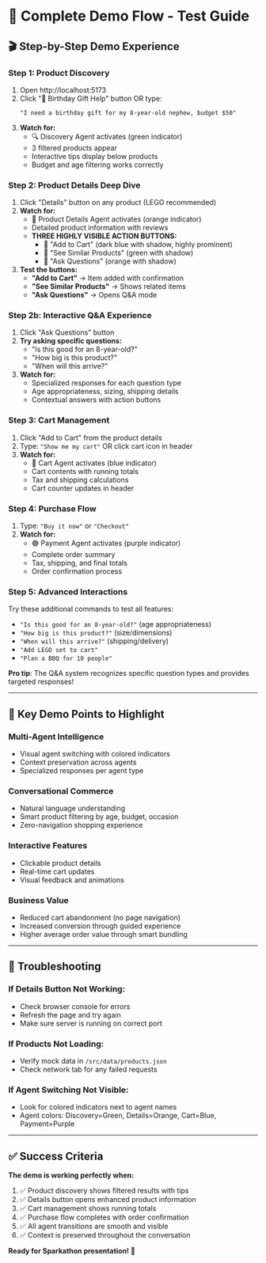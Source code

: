 # 🎯 Complete Demo Flow - Test Guide

## 🎬 **Step-by-Step Demo Experience**

### **Step 1: Product Discovery**
1. Open http://localhost:5173
2. Click "🎁 Birthday Gift Help" button OR type:
   ```
   "I need a birthday gift for my 8-year-old nephew, budget $50"
   ```
3. **Watch for:**
   - 🔍 Discovery Agent activates (green indicator)
   - 3 filtered products appear
   - Interactive tips display below products
   - Budget and age filtering works correctly

### **Step 2: Product Details Deep Dive**
1. Click "Details" button on any product (LEGO recommended)
2. **Watch for:**
   - 🧡 Product Details Agent activates (orange indicator)
   - Detailed product information with reviews
   - **THREE HIGHLY VISIBLE ACTION BUTTONS:**
     - 🛒 "Add to Cart" (dark blue with shadow, highly prominent)
     - 🌱 "See Similar Products" (green with shadow)
     - 🤔 "Ask Questions" (orange with shadow)
3. **Test the buttons:**
   - **"Add to Cart"** → Item added with confirmation
   - **"See Similar Products"** → Shows related items
   - **"Ask Questions"** → Opens Q&A mode

### **Step 2b: Interactive Q&A Experience**
1. Click "Ask Questions" button
2. **Try asking specific questions:**
   - "Is this good for an 8-year-old?"
   - "How big is this product?"
   - "When will this arrive?"
3. **Watch for:**
   - Specialized responses for each question type
   - Age appropriateness, sizing, shipping details
   - Contextual answers with action buttons

### **Step 3: Cart Management**
1. Click "Add to Cart" from the product details
2. Type: `"Show me my cart"` OR click cart icon in header
3. **Watch for:**
   - 🔵 Cart Agent activates (blue indicator)
   - Cart contents with running totals
   - Tax and shipping calculations
   - Cart counter updates in header

### **Step 4: Purchase Flow**
1. Type: `"Buy it now"` or `"Checkout"`
2. **Watch for:**
   - 🟣 Payment Agent activates (purple indicator)
   - Complete order summary
   - Tax, shipping, and final totals
   - Order confirmation process

### **Step 5: Advanced Interactions**
Try these additional commands to test all features:
- `"Is this good for an 8-year-old?"` (age appropriateness)
- `"How big is this product?"` (size/dimensions)
- `"When will this arrive?"` (shipping/delivery)
- `"Add LEGO set to cart"`
- `"Plan a BBQ for 10 people"`

**Pro tip**: The Q&A system recognizes specific question types and provides targeted responses!

---

## 🎯 **Key Demo Points to Highlight**

### **Multi-Agent Intelligence**
- Visual agent switching with colored indicators
- Context preservation across agents
- Specialized responses per agent type

### **Conversational Commerce**
- Natural language understanding
- Smart product filtering by age, budget, occasion
- Zero-navigation shopping experience

### **Interactive Features**
- Clickable product details
- Real-time cart updates
- Visual feedback and animations

### **Business Value**
- Reduced cart abandonment (no page navigation)
- Increased conversion through guided experience
- Higher average order value through smart bundling

---

## 🚨 **Troubleshooting**

### **If Details Button Not Working:**
- Check browser console for errors
- Refresh the page and try again
- Make sure server is running on correct port

### **If Products Not Loading:**
- Verify mock data in `/src/data/products.json`
- Check network tab for any failed requests

### **If Agent Switching Not Visible:**
- Look for colored indicators next to agent names
- Agent colors: Discovery=Green, Details=Orange, Cart=Blue, Payment=Purple

---

## ✅ **Success Criteria**

**The demo is working perfectly when:**
1. ✅ Product discovery shows filtered results with tips
2. ✅ Details button opens enhanced product information  
3. ✅ Cart management shows running totals
4. ✅ Purchase flow completes with order confirmation
5. ✅ All agent transitions are smooth and visible
6. ✅ Context is preserved throughout the conversation

**Ready for Sparkathon presentation! 🚀**

